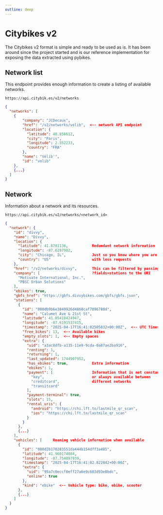 ```yaml
---
outline: deep
---
```


# Citybikes v2

The Citybikes v2 format is simple and ready to be used as is. It has been
around since the project started and is our reference implementation for
exposing the data extracted using pybikes.

[GBFS endpoint]: /api/gbfs

## Network list

This endpoint provides enough information to create a listing of available
networks.

`https://api.citybik.es/v2/networks`

```json
{
  "networks": [
    {
        "company": "JCDecaux", 
        "href": "/v2/networks/velib",  <-- network API endpoint
        "location": {
          "latitude": 48.856612, 
          "city": "Paris", 
          "longitude": 2.352233, 
          "country": "FRA"
        }, 
        "name": "Vélib'", 
        "id": "velib"
    },
    {...}
  ]
}
```

## Network

Information about a network and its resources.

`https://api.citybik.es/v2/networks/<network_id>`

```json
{
  "network": {
    "id": "divvy",
    "name": "Divvy",
    "location": {
      "latitude": 41.8781136,           Redundant network information
      "longitude": -87.6297982,
      "city": "Chicago, IL",            Just so you know where you are
      "country": "US"                   with less requests
    },
    "href": "/v2/networks/divvy",       This can be filtered by passing
    "company": [                        ?fields=stations to the URI
      "Motivate International, Inc.",
      "PBSC Urban Solutions"
    ],
    "ebikes": true,
    "gbfs_href": "https://gbfs.divvybikes.com/gbfs/gbfs.json",
    "stations": [
      {
        "id": "000db9b6e3849926d4868caf7096780d",
        "name": "Calumet Ave & 21st St",
        "latitude": 41.85418424947,
        "longitude": -87.6191537415,
        "timestamp": "2025-04-17T16:41:02505032+00:00Z",  <-- UTC Timestamp
        "free_bikes": 13,  <-- Available bikes
        "empty_slots": 1,  <-- Empty spaces
        "extra": {
          "uid": "a3ac8dfb-a135-11e9-9cda-0a87ae2ba916",
          "renting": 1,
          "returning": 1,
          "last_updated": 1744907952,
          "has_ebikes": true,           Extra information
          "ebikes": 1,
          "payment": [                  Information that is not constant
            "key",                      or always available between
            "creditcard",               different networks
            "transitcard"
          ],
          "payment-terminal": true,
          "slots": 15,
          "rental_uris": {
            "android": "https://chi.lft.to/lastmile_qr_scan",
            "ios": "https://chi.lft.to/lastmile_qr_scan"
          }
        }
      },
      {...}
    ],
    "vehicles": [     Roaming vehicle information when available
      {
        "id": "000d2b170283551da444b154dff3a485",
        "latitude": 41.960174084,
        "longitude": -87.754097939,
        "timestamp": "2025-04-17T16:41:02.822842+00:00Z",
        "extra": {
          "uid": "95a7c0eccf0eff27a6e9c603d93e0bdc",
          "online": true
        },
        "kind": "ebike"  <-- Vehicle type: bike, ebike, scooter
      },
      {...}
    ]
  }
}
```
